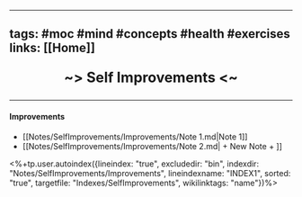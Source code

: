 ----
tags: #moc #mind #concepts #health #exercises 
links: [[Home]]
----
<p align="center" style="font-size: 25; font-weight: bold;"> ~> Self Improvements <~ </p>

----

#### Improvements
<!--INDEX1-->
- [[Notes/SelfImprovements/Improvements/Note 1.md|Note 1]]
- [[Notes/SelfImprovements/Improvements/Note 2.md| + New Note + ]]

<%+tp.user.autoindex({lineindex: "true", excludedir: "bin", indexdir: "Notes/SelfImprovements/Improvements", lineindexname: "INDEX1", sorted: "true", targetfile: "Indexes/SelfImprovements", wikilinktags: "name"})%>
<!--INDEX1-->
